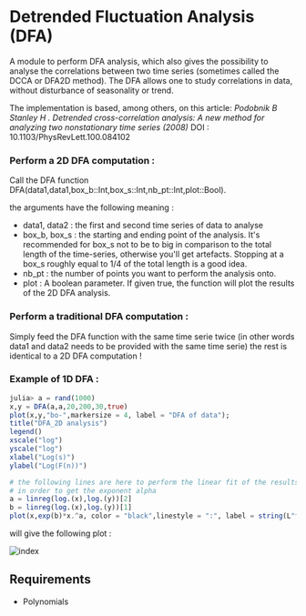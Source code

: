 Detrended Fluctuation Analysis (DFA)
=============================================

A module to perform DFA analysis, which also gives the possibility to analyse the correlations between two time series 
(sometimes called the DCCA or DFA2D method). 
The DFA allows one to study correlations in data, without disturbance of seasonality or trend.

The implementation is based, among others, on this article:
*Podobnik B Stanley H . Detrended cross-correlation analysis: A new method for analyzing two nonstationary time series (2008)*         DOI : 10.1103/PhysRevLett.100.084102

### Perform a 2D DFA computation :

Call the DFA function DFA(data1,data1,box_b::Int,box_s::Int,nb_pt::Int,plot::Bool).

the arguments have the following meaning :
* data1, data2 : the first  and second time series of data to analyse
* box_b, box_s : the starting and ending point of the analysis. It's recommended for box_s not to be to big in comparison to 
the total length of the time-series, otherwise you'll get artefacts. Stopping at a box_s roughly equal to 1/4 of the total length 
is a good idea.
* nb_pt : the number of points you want to perform the analysis onto. 
* plot : A boolean parameter. If given true, the function will plot the results of the 2D DFA analysis.

### Perform a traditional DFA computation :

Simply feed the DFA function with the same time serie twice (in other words data1 and data2 needs to be provided with the same time serie)
the rest is identical to a 2D DFA computation !

### Example of 1D DFA :

```julia
julia> a = rand(1000)
x,y = DFA(a,a,20,200,30,true)
plot(x,y,"bo-",markersize = 4, label = "DFA of data");      
title("DFA_2D analysis")
legend()
xscale("log")
yscale("log")
xlabel("Log(s)")
ylabel("Log(F(n))")

# the following lines are here to perform the linear fit of the results
# in order to get the exponent alpha
a = linreg(log.(x),log.(y))[2]
b = linreg(log.(x),log.(y))[1] 
plot(x,exp(b)*x.^a, color = "black",linestyle = ":", label = string(L"fit. exponant $\alpha$ = ", a))
```
will give the following plot :

![index](https://user-images.githubusercontent.com/34754896/42816220-672c4f84-89ca-11e8-9974-576e8a26a23f.png)




Requirements
------------

* Polynomials
